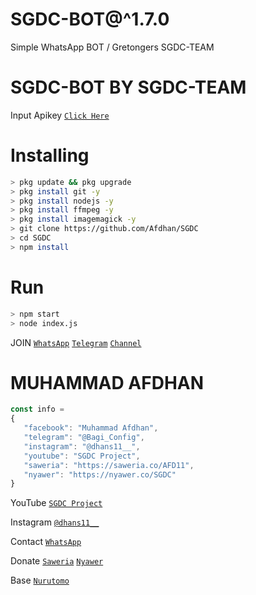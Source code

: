 # SGDC-BOT@^1.7.0

Simple WhatsApp BOT / Gretongers SGDC-TEAM

# SGDC-BOT  BY SGDC-TEAM
Input Apikey [`Click Here`](https://github.com/Afdhan/SGDC/blob/main/src/kntl.json)
# Installing
```bash
> pkg update && pkg upgrade
> pkg install git -y
> pkg install nodejs -y
> pkg install ffmpeg -y
> pkg install imagemagick -y
> git clone https://github.com/Afdhan/SGDC
> cd SGDC
> npm install
```
# Run
```bash
> npm start
> node index.js
```

 JOIN
[`WhatsApp`](https://chat.whatsapp.com/C6JvFUMrWpBJ5THI0Bz3QM)
[`Telegram`](https://t.me/SGDC_TEAM)
[`Channel`](https://t.me/SobatGretong)

 # MUHAMMAD AFDHAN
 ```js
const info = 
{
    "facebook": "Muhammad Afdhan",
    "telegram": "@Bagi_Config",
    "instagram": "@dhans11__",
    "youtube": "SGDC Project",
    "saweria": "https://saweria.co/AFD11",
    "nyawer": "https://nyawer.co/SGDC"
}
```
 
YouTube
[`SGDC Project`](https://www.youtube.com/channel/UCpx5nDQcdVpqrQBUfMLuloA)

Instagram
[`@dhans11__`](https://instagram.com/dhans11__)

Contact 
[`WhatsApp`](https://wa.me/6282252655313&send?text=Bang+saya+mau+donasi,+5k+via+dana..+boleh+minta+nomor+dananya+bang?)

Donate
[`Saweria`](https://saweria.co/AFD11)
[`Nyawer`](https://nyawer.co/SGDC)

Base [`Nurutomo`](https://github.com/Nurutomo/wabot-aq)
